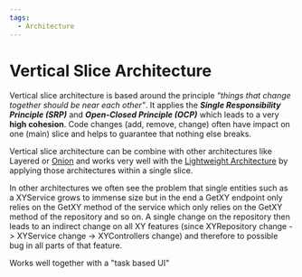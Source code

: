 ```yaml
---
tags:
  - Architecture
---
```

# Vertical Slice Architecture

Vertical slice architecture is based around the principle _"things that change together should be near each other"_. It applies the **_Single Responsibility Principle (SRP)_** and **_Open-Closed Principle (OCP)_** which leads to a very **high cohesion**.
Code changes (add, remove, change) often have impact on one (main) slice and helps to guarantee that nothing else breaks.

Vertical slice architecture can be combine with other architectures like Layered or [Onion](onion.md) and works very well with the [Lightweight Architecture](lightweight.md) by applying those architectures within a single slice.

In other architectures we often see the problem that single entities such as a XYService grows to immense size but in the end a GetXY endpoint only relies on the GetXY method of the service which only relies on the GetXY method of the repository and so on. A single change on the repository then leads to an indirect change on all XY features (since XYRepository change -> XYService change -> XYControllers change) and therefore to possible bug in all parts of that feature.

Works well together with a "task based UI"